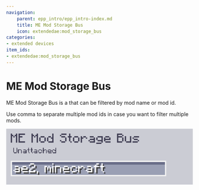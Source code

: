 ```yaml
---
navigation:
    parent: epp_intro/epp_intro-index.md
    title: ME Mod Storage Bus
    icon: extendedae:mod_storage_bus
categories:
- extended devices
item_ids:
- extendedae:mod_storage_bus
---
```


# ME Mod Storage Bus

<GameScene zoom="8" background="transparent">
  <ImportStructure src="../structure/cable_mod_storage_bus.snbt"></ImportStructure>
</GameScene>

ME Mod Storage Bus is a <ItemLink id="ae2:storage_bus" /> that can be filtered by mod name or mod id.

Use comma to separate multiple mod ids in case you want to filter multiple mods.

![PIC](../pic/mod_bus_name.png)